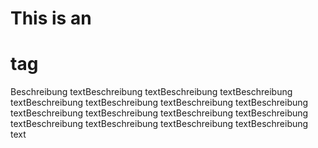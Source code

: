 # This is an <h1> tag

Beschreibung textBeschreibung textBeschreibung textBeschreibung textBeschreibung textBeschreibung textBeschreibung textBeschreibung textBeschreibung textBeschreibung textBeschreibung textBeschreibung textBeschreibung textBeschreibung textBeschreibung textBeschreibung text